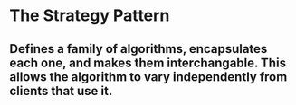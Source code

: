 # The Strategy Pattern

## Defines a family of algorithms, encapsulates each one, and makes them interchangable. This allows the algorithm to vary independently from clients that use it. 

